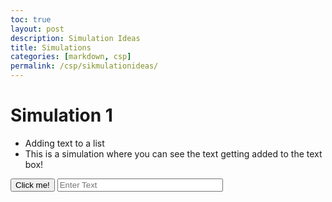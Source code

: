 ```yaml
---
toc: true
layout: post
description: Simulation Ideas
title: Simulations
categories: [markdown, csp]
permalink: /csp/sikmulationideas/
---
```


# Simulation 1
- Adding text to a list
- This is a simulation where you can see the text getting added to the text box!

<html>
<button onclick="add()" id="my-button" class="primary-button">Click me!</button>
<input type="text" id="mytextbox" name="textbox" class="form-control" placeholder="Enter Text" size="30" maxlength="50" required>
<p id="output"></p>
</html>

<script>
let textList = [];
function add(){
    
    
    let inputElement = document.getElementById("mytextbox");
    let text = inputElement.value;
    textList.push(text);
    let outputElement = document.getElementById("output");
    outputElement.textContent = textList

}
</script>